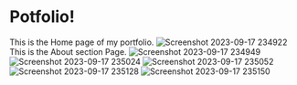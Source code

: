 # Potfolio!
This is the Home page of my portfolio.
![Screenshot 2023-09-17 234922](https://github.com/Somyaranjan048/Potfolio/assets/77163645/dcdc6f0c-80a8-448b-9d5d-97af7bb88679)
This is the About section Page.
![Screenshot 2023-09-17 234949](https://github.com/Somyaranjan048/Potfolio/assets/77163645/70420a36-1a4b-4ce2-b397-4454aefd7724)
![Screenshot 2023-09-17 235024](https://github.com/Somyaranjan048/Potfolio/assets/77163645/f81a679d-247c-42ac-b5fa-7cbe6b98e8de)
![Screenshot 2023-09-17 235052](https://github.com/Somyaranjan048/Potfolio/assets/77163645/cca18ef3-962e-4bdc-adb1-ee00021ea6a3)
![Screenshot 2023-09-17 235128](https://github.com/Somyaranjan048/Potfolio/assets/77163645/bbf13c6e-ae56-4f37-9d63-31b450122f1d)
![Screenshot 2023-09-17 235150](https://github.com/Somyaranjan048/Potfolio/assets/77163645/c96c5493-34e5-4948-bd7f-a559962be1e9)
